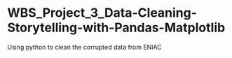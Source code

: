 # WBS_Project_3_Data-Cleaning-Storytelling-with-Pandas-Matplotlib
Using python to clean the corrupted data from ENIAC
